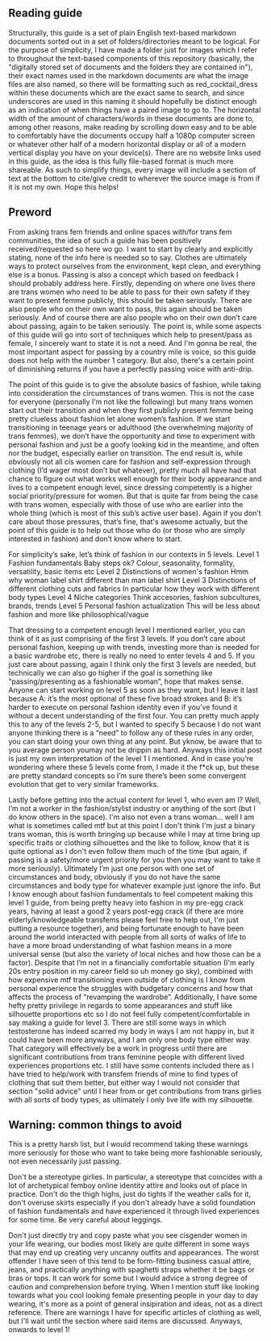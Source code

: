 ## Reading guide

Structurally, this guide is a set of plain English text-based markdown documents
sorted out in a set of folders/directories meant to be logical. For the purpose
of simplicity, I have made a folder just for images which I refer to throughout
the text-based components of this repository (basically, the "digitally stored
set of documents and the folders they are contained in"), their exact names used
in the markdown documents are what the image files are also named, so there will
be formatting such as red_cocktail_dress within these documents which are the
exact same to search, and since underscores are used in this naming it should
hopefully be distinct enough as an indication of when things have a paired
image to go to. The horizontal width of the amount of characters/words in these
documents are done to, among other reasons, make reading by scrolling down easy
and to be able to comfortably have the documents occupy half a 1080p computer
screen or whatever other half of a modern horizontal display or all of a modern
vertical display you have on your device(s). There are no website links used in
this guide, as the idea is this fully file-based format is much more shareable.
As such to simplify things, every image will include a section of text at the 
bottom to cite/give credit to wherever the source image is from if it is not my
own. Hope this helps!

## Preword

From asking trans fem friends and online spaces with/for trans fem communities,
the idea of such a guide has been positively received/requested so here wo go. I
want to start by clearly and explicitly stating, none of the info here is needed
so to say. Clothes are ultimately ways to protect ourselves from the 
environment, kept clean, and everything else is a bonus. Passing is also a 
concept which based on feedback I should probably address here. Firstly, 
depending on where one lives there are trans women who need to be able to pass 
for their own safety if they want to present femme publicly, this should be 
taken seriously. There are also people who on their own want to pass, this again
should be taken seriously. And of course there are also people who on their own
don’t care about passing, again to be taken seriously. The point is, while some
aspects of this guide will go into sort of techniques which help to present/pass
as female, I sincerely want to state it is not a need. And I'm gonna be real,
the most important aspect for passing by a country mile is voice, so this guide
does not help with the number 1 category. But also, there's a certain point of
diminishing returns if you have a perfectly passing voice with anti-drip.

The point of this guide is to give the absolute basics of fashion, while taking
into consideration the circumstances of trans women. This is not the case for 
everyone (personally I’m not like the following) but many trans women start out
their transition and when they first publicly present femme being pretty 
clueless about fashion let alone women’s fashion. If we start transitioning in
teenage years or adulthood (the overwhelming majority of trans femmes), we don’t
have the opportunity and time to experiment with personal fashion and just be a
goofy looking kid in the meantime, and often nor the budget, especially earlier
on transition. The end result is, while obviously not all cis women care for 
fashion and self-expression through clothing (I’d wager most don’t but 
whatever), pretty much all have had that chance to figure out what works well 
enough for their body appearance and lives to a competent enough level, since 
dressing competently is a higher social priority/pressure for women. But that is
quite far from being the case with trans women, especially with those of use who
are earlier into the whole thing (which is most of this sub’s active user base).
Again if you don’t care about those pressures, that’s fine, that's awesome 
actually, but the point of this guide is to help out those who do (or those who
are simply interested in fashion) and don’t know where to start.

For simplicity’s sake, let’s think of fashion in our contexts in 5 levels. 
Level 1
  Fashion fundamentals
    Baby steps ok? Colour, seasonality, formality, versatility, basic items etc
Level 2
  Distinctions of women's fashion
    Hmm why woman label shirt different than man label shirt
Level 3
  Distinctions of different clothing cuts and fabrics
    In particular how they work with different body types
Level 4
  Niche categories
    Think accesories, fashion subcultures, brands, trends
Level 5
  Personal fashion actualization
    This will be less about fashion and more like philosophical/vague

That dressing to a competent enough level I mentioned earlier, you can think of
it as just comprising of the first 3 levels. If you don’t care about personal 
fashion, keeping up with trends, investing more than is needed for a basic 
wardrobe etc, there is really no need to enter levels 4 and 5. If you just care
about passing, again I think only the first 3 levels are needed, but technically
we can also go higher if the goal is something like “passing/presenting as a 
fashionable woman”, hope that makes sense. Anyone can start working on level 5 
as soon as they want, but I leave it last because A: it’s the most optional of
these five broad strokes and B: it’s harder to execute on personal fashion 
identity even if you’ve found it without a decent understanding of the first 
four. You can pretty much apply this to any of the levels 2-5, but I wanted to
specify 5 because I do not want anyone thinking there is a “need” to follow any
of these rules in any order, you can start doing your own thing at any point. 
But yknow, be aware that to you average person youmay not be drippin as hard. 
Anyways this initial post is just my own interpretation of the level 1 I 
mentioned. And in case you’re wondering where these 5 levels come from, I made 
it the f*ck up, but these are pretty standard concepts so I’m sure there’s been
some convergent evolution that get to very similar frameworks. 

Lastly before getting into the actual content for level 1, who even am I? Well,
I’m not a worker in the fashion/stylist industry or anything of the sort (but I
do know others in the space). I'm also not even a trans woman... well I am what
is sometimes called mtf but at this point I don't think I'm just a binary trans
woman, this is worth bringing up because while I may at time bring up specific
traits or clothing silhouettes and the like to follow, know that it is quite
optional as I don't even follow them much of the time (but again, if passing is
a safety/more urgent priority for you then you may want to take it more 
seriously). Ultimately I’m just one person with one set of circumstances and 
body, obviously if you do not have the same circumstances and body type for 
whatever example just ignore the info. But I know enough about fashion 
fundamentals to feel competent making this level 1 guide, from being pretty 
heavy into fashion in my pre-egg crack years, having at least a good 2 years
post-egg crack (if there are more elderly/knowledgeable transfems please feel
free to help out, I'm just putting a resource together), and being fortunate 
enough to have been around the world interacted with people from all sorts of
walks of life to have a more broad understanding of what fashion means in a more
universal sense (but also the variety of local niches and how those can be a 
factor). Despite that I’m not in a financially comfortable situation (I'm early
20s entry position in my career field so uh money go sky), combined with how 
expensive mtf transitioning even outside of clothing is I know from personal 
experience the struggles with budgetary concerns and how that affects the 
process of “revamping the wardrobe”. Additionally, I have some hefty pretty 
privilege in regards to some appearances and stuff like silhouette proportions
etc so I do not feel fully competent/comfortable in say making a guide for level
3. There are still some ways in which testosterone has indeed scarred my body in
ways I am not happy in, but it could have been more anyways, and I am only one
body type either way. That category will effectively be a work in progress until
there are significant contributions from trans feminine people with different
lived experiences proportions etc. I still have some contents included there as
I have tried to help/work with transfem friends of mine to find types of 
clothing that suit them better, but either way I would not consider that section
"solid advice" until I hear from or get contributions from trans girlies with
all sorts of body types, as ultimately I only live life with my silhouette.

## Warning: common things to avoid

This is a pretty harsh list, but I would recommend taking these warnings more
seriously for those who want to take being more fashionable seriously, not even
necessarily just passing.

Don't be a stereotype girlies. In particular, a stereotype that coincides with a
lot of archetypical femboy online identity attire and looks out of place in
practice. Don't do the thigh highs, just do tights if the weather calls for it,
don't overuse skirts especially if you don't already have a solid foundation of
fashion fundamentals and have experienced it through lived experiences for some
time. Be very careful about leggings. 

Don't just directly try and copy paste what you see cisgender women in your life
wearing, our bodies most likely are quite different in some ways that may end up
creating very uncanny outfits and appearances. The worst offender I have seen of
this tend to be form-fitting business casual attire, jeans, and practically
anything with spaghetti straps whether it be bags or bras or tops. It can work
for some but I would advice a strong degree of caution and comprehension before
trying. When I mention stuff like looking towards what you cool looking female
presenting people in your day to day wearing, it's more as a point of general
insipiration and ideas, not as a direct reference. There are warnings I have for
specific articles of clothing as well, but I'll wait until the section where
said items are discussed. Anyways, onwards to level 1!
